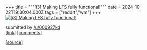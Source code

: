 +++
title = """[i3] Making LFS fully functional!"""
date = 2024-10-22T19:30:04.000Z
tags = ["reddit","wm"]
+++
[![[i3] Making LFS fully functional!](https://preview.redd.it/fhlk384c0dwd1.jpeg?width=640&crop=smart&auto=webp&s=dab3e4d1929c3ede84653062c013238ca40efbda "[i3] Making LFS fully functional!")](https://www.reddit.com/r/unixporn/comments/1g9qs4p/i3_making_lfs_fully_functional/)

submitted by [/u/000927kd](https://www.reddit.com/user/000927kd)  
[\[link\]](https://i.redd.it/fhlk384c0dwd1.jpeg) [\[comments\]](https://www.reddit.com/r/unixporn/comments/1g9qs4p/i3_making_lfs_fully_functional/)

[[source]](https://www.reddit.com/r/unixporn/comments/1g9qs4p/i3_making_lfs_fully_functional/)
